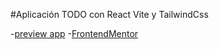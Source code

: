 #Aplicación TODO con React Vite y TailwindCss

-[preview app](https://todo-react-vite-tailwindcss.netlify.app/)
-[FrontendMentor](https://www.frontendmentor.io/challenges/todo-app-Su1_KokOW)

